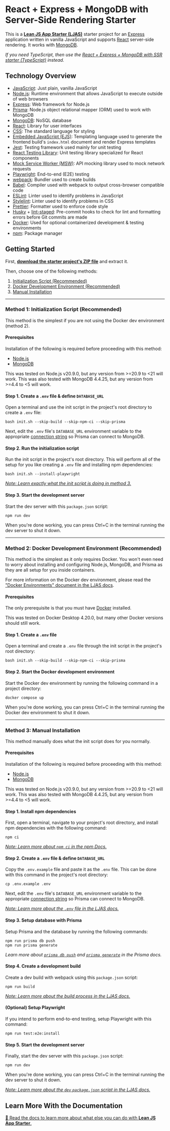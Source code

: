 # React + Express + MongoDB with Server-Side Rendering Starter

This is a [**Lean JS App Starter (LJAS)**](https://github.com/mattlean/lean-js-app-starter) starter project for an [Express](https://expressjs.com) application written in vanilla JavaScript and supports [React](https://react.dev) server-side rendering. It works with [MongoDB](https://mongodb.com).

_If you need TypeScript, then use the [React + Express + MongoDB with SSR starter (TypeScript)](https://github.com/mattlean/lean-js-app-starter/tree/v1.1.0/starters/react-express-mongo-ssr-ts) instead._

## Technology Overview

- [JavaScript](https://tc39.es/ecma262): Just plain, vanilla JavaScript
- [Node.js](https://nodejs.org): Runtime environment that allows JavaScript to execute outside of web browsers
- [Express](https://expressjs.com): Web framework for Node.js
- [Prisma](https://prisma.io): Node.js object relational mapper (ORM) used to work with MongoDB
- [MongoDB](https://mongodb.com): NoSQL database
- [React](https://react.dev): Library for user interfaces
- [CSS](https://w3.org/Style/CSS/Overview.en.html): The standard language for styling
- [Embedded JavaScript (EJS)](https://ejs.co): Templating language used to generate the frontend build's `index.html` document and render Express templates
- [Jest](https://jestjs.io): Testing framework used mainly for unit testing
- [React Testing Library](https://testing-library.com/docs/react-testing-library/intro): Unit testing library specialized for React components
- [Mock Service Worker (MSW)](https://mswjs.io): API mocking library used to mock network requests
- [Playwright](https://playwright.dev): End-to-end (E2E) testing
- [webpack](https://webpack.js.org): Bundler used to create builds
- [Babel](https://babeljs.io): Compiler used with webpack to output cross-browser compatible code
- [ESLint](https://eslint.org): Linter used to identify problems in JavaScript
- [Stylelint](https://stylelint.io): Linter used to identify problems in CSS
- [Prettier](https://prettier.io): Formatter used to enforce code style
- [Husky](https://typicode.github.io/husky) + [lint-staged](https://github.com/okonet/lint-staged): Pre-commit hooks to check for lint and formatting errors before Git commits are made
- [Docker](https://docker.com): Used for optional containerized development & testing environments
- [npm](https://npmjs.com): Package manager

## Getting Started

First, [**download the starter project's ZIP file**](https://github.com/mattlean/lean-js-app-starter/releases/download/v1.1.0/ljas-react-express-mongo-ssr_1-1-0.zip) and extract it.

Then, choose one of the following methods:

1. [Initialization Script (Recommended)](#method-1-initialization-script-recommended)
2. [Docker Development Environment (Recommended)](#method-2-docker-development-environment-recommended)
3. [Manual Installation](#method-3-manual-installation)

---

### Method 1: Initialization Script (Recommended)

This method is the simplest if you are not using the Docker dev environment (method 2).

#### Prerequisites

Installation of the following is required before proceeding with this method:

- [Node.js](https://nodejs.org/en/download/package-manager)
- [MongoDB](https://mongodb.com)

This was tested on Node.js v20.9.0, but any version from >=20.9 to <21 will work. This was also tested with MongoDB 4.4.25, but any version from >=4.4 to <5 will work.

#### Step 1. Create a `.env` file & define `DATABASE_URL`

Open a terminal and use the init script in the project's root directory to create a `.env` file:

```console
bash init.sh --skip-build --skip-npm-ci --skip-prisma
```

Next, edit the `.env` file's `DATABASE_URL` environment variable to the appropriate [connection string](https://prisma.io/docs/orm/overview/databases/mongodb#connection-details) so Prisma can connect to MongoDB.

#### Step 2. Run the initialization script

Run the init script in the project's root directory. This will perform all of the setup for you like creating a `.env` file and installing npm dependencies:

```console
bash init.sh --install-playwright
```

[_Note: Learn exactly what the init script is doing in method 3._](#method-3-manual-installation)

#### Step 3. Start the development server

Start the dev server with this `package.json` script:

```console
npm run dev
```

When you're done working, you can press Ctrl+C in the terminal running the dev server to shut it down.

---

### Method 2: Docker Development Environment (Recommended)

This method is the simplest as it only requires Docker. You won't even need to worry about installing and configuring Node.js, MongoDB, and Prisma as they are all setup for you inside containers.

For more information on the Docker dev environment, please read the ["Docker Environments" document in the LJAS docs](https://github.com/mattlean/lean-js-app-starter/blob/v1.1.0/docs/developing/docker-environments.md).

#### Prerequisites

The only prerequisite is that you must have [Docker](https://docker.com/get-started) installed.

This was tested on Docker Desktop 4.20.0, but many other Docker versions should still work.

#### Step 1. Create a `.env` file

Open a terminal and create a `.env` file through the init script in the project's root directory:

```console
bash init.sh --skip-build --skip-npm-ci --skip-prisma
```

#### Step 2. Start the Docker development environment

Start the Docker dev environment by running the following command in a project directory:

```console
docker compose up
```

When you're done working, you can press Ctrl+C in the terminal running the Docker dev environment to shut it down.

---

### Method 3: Manual Installation

This method manually does what the init script does for you normally.

#### Prerequisites

Installation of the following is required before proceeding with this method:

- [Node.js](https://nodejs.org/en/download/package-manager)
- [MongoDB](https://mongodb.com)

This was tested on Node.js v20.9.0, but any version from >=20.9 to <21 will work. This was also tested with MongoDB 4.4.25, but any version from >=4.4 to <5 will work.

#### Step 1. Install npm dependencies

First, open a terminal, navigate to your project's root directory, and install npm dependencies with the following command:

```console
npm ci
```

[_Note: Learn more about `npm ci` in the npm Docs._](https://docs.npmjs.com/cli/v10/commands/npm-ci)

#### Step 2. Create a `.env` file & define `DATABASE_URL`

Copy the `.env.example` file and paste it as the `.env` file. This can be done with this command in the project's root directory:

```console
cp .env.example .env
```

Next, edit the `.env` file's `DATABASE_URL` environment variable to the appropriate [connection string](https://prisma.io/docs/orm/overview/databases/mongodb#connection-details) so Prisma can connect to MongoDB.

[_Note: Learn more about the `.env` file in the LJAS docs._](https://github.com/mattlean/lean-js-app-starter/blob/v1.1.0/docs/configuration/dotenv-file.md)

#### Step 3. Setup database with Prisma

Setup Prisma and the database by running the following commands:

```console
npm run prisma db push
npm run prisma generate
```

_Learn more about [`prisma db push`](https://prisma.io/docs/orm/prisma-migrate/workflows/prototyping-your-schema) and [`prisma generate`](https://prisma.io/docs/orm/prisma-client/setup-and-configuration/generating-prisma-client) in the Prisma docs._

#### Step 4. Create a development build

Create a dev build with webpack using this `package.json` script:

```console
npm run build
```

[_Note: Learn more about the build process in the LJAS docs._](https://github.com/mattlean/lean-js-app-starter/blob/v1.1.0/docs/building.md)

#### (Optional) Setup Playwright

If you intend to perform end-to-end testing, setup Playwright with this command:

```console
npm run test:e2e:install
```

#### Step 5. Start the development server

Finally, start the dev server with this `package.json` script:

```console
npm run dev
```

When you're done working, you can press Ctrl+C in the terminal running the dev server to shut it down.

[_Note: Learn more about the `dev` `package.json` script in the LJAS docs._](https://github.com/mattlean/lean-js-app-starter/blob/v1.1.0/docs/developing/javascript-typescript.md#auto--hot-reloading)

## Learn More With the Documentation

[📖 Read the docs to learn more about what else you can do with **Lean JS App Starter**.](https://github.com/mattlean/lean-js-app-starter/tree/v1.1.0/docs/README.md)
